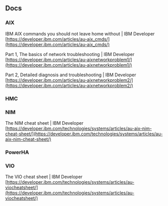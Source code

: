 ## Docs

### AIX

IBM AIX commands you should not leave home without | IBM Developer  
[https://developer.ibm.com/articles/au-aix_cmds/](https://developer.ibm.com/articles/au-aix_cmds/)

Part 1, The basics of network troubleshooting | IBM Developer  
[https://developer.ibm.com/articles/au-aixnetworkproblem1/](https://developer.ibm.com/articles/au-aixnetworkproblem1/)

Part 2, Detailed diagnosis and troubleshooting | IBM Developer  
[https://developer.ibm.com/articles/au-aixnetworkproblem2/](https://developer.ibm.com/articles/au-aixnetworkproblem2/)


### HMC


### NIM

The NIM cheat sheet | IBM Developer  
[https://developer.ibm.com/technologies/systems/articles/au-aix-nim-cheat-sheet/](https://developer.ibm.com/technologies/systems/articles/au-aix-nim-cheat-sheet/)


### PowerHA


### VIO

The VIO cheat sheet | IBM Developer  
[https://developer.ibm.com/technologies/systems/articles/au-viocheatsheet/](https://developer.ibm.com/technologies/systems/articles/au-viocheatsheet/)
